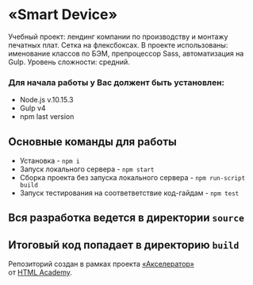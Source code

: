 # «Smart Device»

Учебный проект: лендинг компании по производству и монтажу печатных плат. Сетка на флексбоксах. В проекте использованы: именование классов по БЭМ, препроцессор Sass, автоматизация на Gulp. Уровень сложности: средний. 

### Для начала работы у Вас должент быть установлен:
* Node.js v.10.15.3
* Gulp v4
* npm last version
## Основные команды для работы
* Установка - `npm i`
* Запуск локального сервера - `npm start`
* Сборка проекта без запуска локального сервера - `npm run-script build`
* Запуск тестирования на соответветствие код-гайдам - `npm test`

## Вся разработка ведется в директории `source`
## Итоговый код попадает в директорию `build`

Репозиторий создан в рамках проекта [«Акселератор»](https://l.htmlacademy.ru/accelerator) от [HTML Academy](https://htmlacademy.ru).
